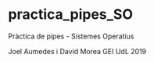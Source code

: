 # practica_pipes_SO
Pràctica de pipes - Sistemes Operatius

Joel Aumedes i David Morea
GEI UdL 2019
